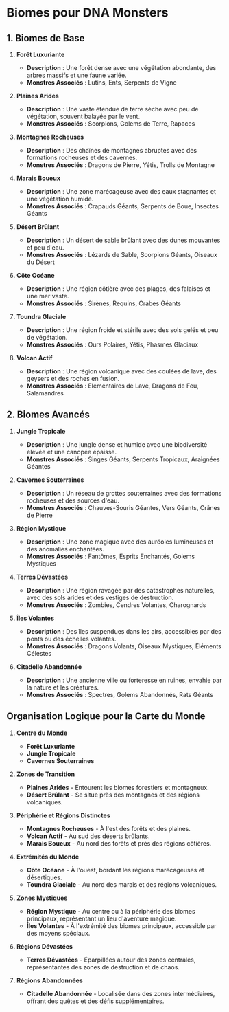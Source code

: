 # Biomes pour DNA Monsters

## 1. Biomes de Base

1. **Forêt Luxuriante**
   - **Description** : Une forêt dense avec une végétation abondante, des arbres massifs et une faune variée.
   - **Monstres Associés** : Lutins, Ents, Serpents de Vigne

2. **Plaines Arides**
   - **Description** : Une vaste étendue de terre sèche avec peu de végétation, souvent balayée par le vent.
   - **Monstres Associés** : Scorpions, Golems de Terre, Rapaces

3. **Montagnes Rocheuses**
   - **Description** : Des chaînes de montagnes abruptes avec des formations rocheuses et des cavernes.
   - **Monstres Associés** : Dragons de Pierre, Yétis, Trolls de Montagne

4. **Marais Boueux**
   - **Description** : Une zone marécageuse avec des eaux stagnantes et une végétation humide.
   - **Monstres Associés** : Crapauds Géants, Serpents de Boue, Insectes Géants

5. **Désert Brûlant**
   - **Description** : Un désert de sable brûlant avec des dunes mouvantes et peu d'eau.
   - **Monstres Associés** : Lézards de Sable, Scorpions Géants, Oiseaux du Désert

6. **Côte Océane**
   - **Description** : Une région côtière avec des plages, des falaises et une mer vaste.
   - **Monstres Associés** : Sirènes, Requins, Crabes Géants

7. **Toundra Glaciale**
   - **Description** : Une région froide et stérile avec des sols gelés et peu de végétation.
   - **Monstres Associés** : Ours Polaires, Yétis, Phasmes Glaciaux

8. **Volcan Actif**
   - **Description** : Une région volcanique avec des coulées de lave, des geysers et des roches en fusion.
   - **Monstres Associés** : Elementaires de Lave, Dragons de Feu, Salamandres

## 2. Biomes Avancés

1. **Jungle Tropicale**
   - **Description** : Une jungle dense et humide avec une biodiversité élevée et une canopée épaisse.
   - **Monstres Associés** : Singes Géants, Serpents Tropicaux, Araignées Géantes

2. **Cavernes Souterraines**
   - **Description** : Un réseau de grottes souterraines avec des formations rocheuses et des sources d'eau.
   - **Monstres Associés** : Chauves-Souris Géantes, Vers Géants, Crânes de Pierre

3. **Région Mystique**
   - **Description** : Une zone magique avec des auréoles lumineuses et des anomalies enchantées.
   - **Monstres Associés** : Fantômes, Esprits Enchantés, Golems Mystiques

4. **Terres Dévastées**
   - **Description** : Une région ravagée par des catastrophes naturelles, avec des sols arides et des vestiges de destruction.
   - **Monstres Associés** : Zombies, Cendres Volantes, Charognards

5. **Îles Volantes**
   - **Description** : Des îles suspendues dans les airs, accessibles par des ponts ou des échelles volantes.
   - **Monstres Associés** : Dragons Volants, Oiseaux Mystiques, Eléments Célestes

6. **Citadelle Abandonnée**
   - **Description** : Une ancienne ville ou forteresse en ruines, envahie par la nature et les créatures.
   - **Monstres Associés** : Spectres, Golems Abandonnés, Rats Géants

## Organisation Logique pour la Carte du Monde

1. **Centre du Monde**
   - **Forêt Luxuriante**
   - **Jungle Tropicale**
   - **Cavernes Souterraines**

2. **Zones de Transition**
   - **Plaines Arides** - Entourent les biomes forestiers et montagneux.
   - **Désert Brûlant** - Se situe près des montagnes et des régions volcaniques.

3. **Périphérie et Régions Distinctes**
   - **Montagnes Rocheuses** - À l'est des forêts et des plaines.
   - **Volcan Actif** - Au sud des déserts brûlants.
   - **Marais Boueux** - Au nord des forêts et près des régions côtières.

4. **Extrémités du Monde**
   - **Côte Océane** - À l'ouest, bordant les régions marécageuses et désertiques.
   - **Toundra Glaciale** - Au nord des marais et des régions volcaniques.

5. **Zones Mystiques**
   - **Région Mystique** - Au centre ou à la périphérie des biomes principaux, représentant un lieu d'aventure magique.
   - **Îles Volantes** - À l'extrémité des biomes principaux, accessible par des moyens spéciaux.

6. **Régions Dévastées**
   - **Terres Dévastées** - Éparpillées autour des zones centrales, représentantes des zones de destruction et de chaos.

7. **Régions Abandonnées**
   - **Citadelle Abandonnée** - Localisée dans des zones intermédiaires, offrant des quêtes et des défis supplémentaires.


